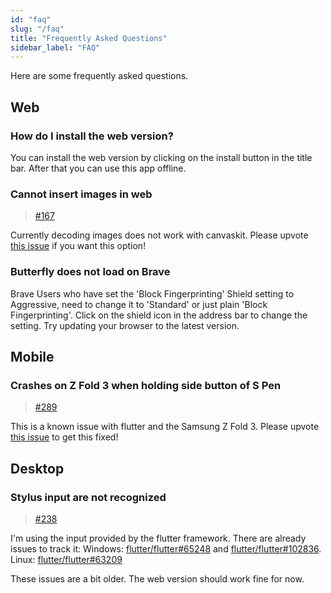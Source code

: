 ```yaml
---
id: "faq"
slug: "/faq"
title: "Frequently Asked Questions"
sidebar_label: "FAQ"
---
```


Here are some frequently asked questions.

## Web

### How do I install the web version?

You can install the web version by clicking on the install button in the title bar.
After that you can use this app offline.

### Cannot insert images in web

> [#167](https://github.com/LinwoodCloud/Butterfly/issues/167)

Currently decoding images does not work with canvaskit.
Please upvote [this issue](https://github.com/flutter/flutter/issues/102683) if you want this option!

### Butterfly does not load on Brave

Brave Users who have set the 'Block Fingerprinting' Shield setting to Aggressive, need to change it to 'Standard' or just plain 'Block Fingerprinting'.
Click on the shield icon in the address bar to change the setting.
Try updating your browser to the latest version.

## Mobile

### Crashes on Z Fold 3 when holding side button of S Pen

> [#289](https://github.com/LinwoodCloud/Butterfly/issues/289)

This is a known issue with flutter and the Samsung Z Fold 3.
Please upvote [this issue](https://github.com/flutter/flutter/issues/111068) to get this fixed!

## Desktop

### Stylus input are not recognized

> [#238](https://github.com/LinwoodCloud/Butterfly/issues/238)

I'm using the input provided by the flutter framework.
There are already issues to track it:
Windows: [flutter/flutter#65248](https://github.com/flutter/flutter/issues/65248) and [flutter/flutter#102836](https://github.com/flutter/flutter/issues/102836).
Linux: [flutter/flutter#63209](https://github.com/flutter/flutter/issues/63209)

These issues are a bit older. The web version should work fine for now.
